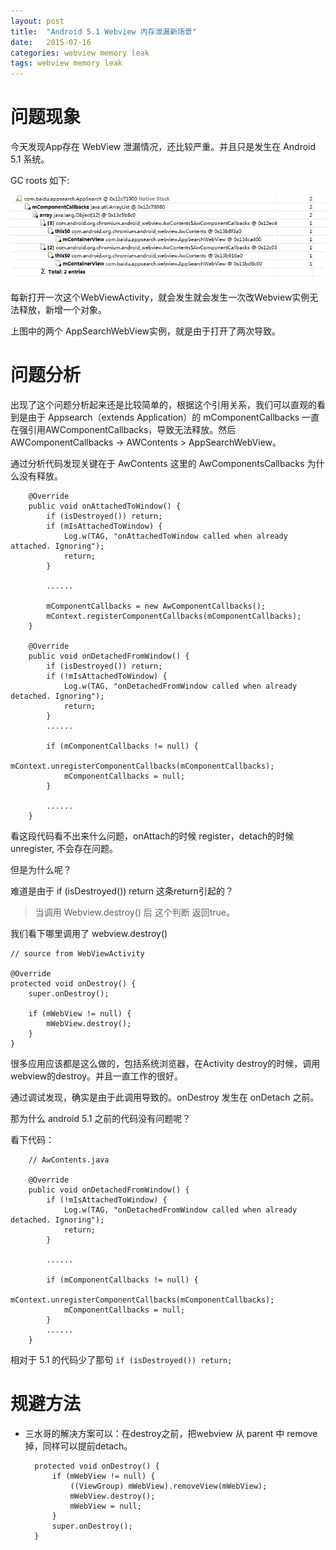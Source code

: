 ```yaml
---
layout: post
title:  "Android 5.1 Webview 内存泄漏新场景"
date:   2015-07-16
categories: webview memory leak
tags: webview memory leak
---
```


# 问题现象 #

今天发现App存在 WebView 泄漏情况，还比较严重。并且只是发生在 Android 5.1 系统。

GC roots 如下:

![](/assets/posts/2015-07-16-android-5.1-webview-memory-leak/gcroots.JPG)

每新打开一次这个WebViewActivity，就会发生就会发生一次改Webview实例无法释放，新增一个对象。

上图中的两个 AppSearchWebView实例，就是由于打开了两次导致。

# 问题分析 #

出现了这个问题分析起来还是比较简单的，根据这个引用关系，我们可以直观的看到是由于 Appsearch（extends Application）的 mComponentCallbacks 一直在强引用AWComponentCallbacks，导致无法释放。然后AWComponentCallbacks -> AWContents > AppSearchWebView。

通过分析代码发现关键在于 AwContents 这里的 AwComponentsCallbacks 为什么没有释放。



	    @Override
        public void onAttachedToWindow() {
            if (isDestroyed()) return;
            if (mIsAttachedToWindow) {
                Log.w(TAG, "onAttachedToWindow called when already attached. Ignoring");
                return;
            }

			......

            mComponentCallbacks = new AwComponentCallbacks();
            mContext.registerComponentCallbacks(mComponentCallbacks);
        }

        @Override
        public void onDetachedFromWindow() {
            if (isDestroyed()) return;
            if (!mIsAttachedToWindow) {
                Log.w(TAG, "onDetachedFromWindow called when already detached. Ignoring");
                return;
            }
			......

            if (mComponentCallbacks != null) {
                mContext.unregisterComponentCallbacks(mComponentCallbacks);
                mComponentCallbacks = null;
            }

			......
        } 




看这段代码看不出来什么问题，onAttach的时候 register，detach的时候 unregister, 不会存在问题。

但是为什么呢？

难道是由于  if (isDestroyed()) return  这条return引起的？


> 当调用 Webview.destroy() 后 这个判断 返回true。


我们看下哪里调用了 webview.destroy()




	// source from WebViewActivity

	@Override
    protected void onDestroy() {
        super.onDestroy();
        
        if (mWebView != null) {
            mWebView.destroy();
        }
    }


很多应用应该都是这么做的，包括系统浏览器，在Activity destroy的时候，调用 webview的destroy。并且一直工作的很好。

通过调试发现，确实是由于此调用导致的。onDestroy 发生在 onDetach 之前。

那为什么 android 5.1 之前的代码没有问题呢？

看下代码：
	
		// AwContents.java

	    @Override
        public void onDetachedFromWindow() {
            if (!mIsAttachedToWindow) {
                Log.w(TAG, "onDetachedFromWindow called when already detached. Ignoring");
                return;
            }
			
			......

            if (mComponentCallbacks != null) {
                mContext.unregisterComponentCallbacks(mComponentCallbacks);
                mComponentCallbacks = null;
            }
			......
		}
 

相对于 5.1 的代码少了那句 `if (isDestroyed()) return;`


# 规避方法 #

- 三水哥的解决方案可以：在destroy之前，把webview 从 parent 中 remove 掉，同样可以提前detach。

	    protected void onDestroy() {
	        if (mWebView != null) {
	            ((ViewGroup) mWebView).removeView(mWebView);
	            mWebView.destroy();
	            mWebView = null;
	        }
	        super.onDestroy();
    	}